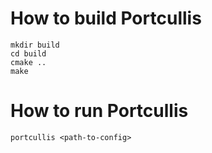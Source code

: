 # How to build Portcullis
```
mkdir build
cd build
cmake ..
make
```

# How to run Portcullis
```
portcullis <path-to-config>
```
